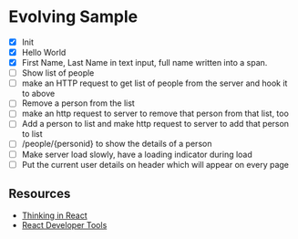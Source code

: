 # Evolving Sample

 - [x] Init
 - [x] Hello World
 - [x] First Name, Last Name in text input, full name written into a span.
 - [ ] Show list of people
 - [ ] make an HTTP request to get list of people from the server and hook it to above
 - [ ] Remove a person from the list
 - [ ] make an http request to server to remove that person from that list, too
 - [ ] Add a person to list and make http request to server to add that person to list
 - [ ] /people/{personid} to show the details of a person
 - [ ] Make server load slowly, have a loading indicator during load
 - [ ] Put the current user details on header which will appear on every page

## Resources

 - [Thinking in React](https://facebook.github.io/react/docs/thinking-in-react.html)
 - [React Developer Tools](https://facebook.github.io/react/blog/2015/09/02/new-react-developer-tools.html)